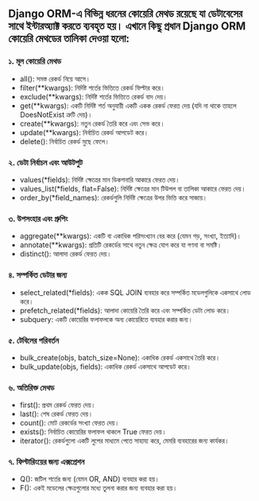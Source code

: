 ## Django ORM-এ বিভিন্ন ধরনের কোয়েরি মেথড রয়েছে যা ডেটাবেসের সাথে ইন্টারঅ্যাক্ট করতে ব্যবহৃত হয়। এখানে কিছু প্রধান Django ORM কোয়েরি মেথডের তালিকা দেওয়া হলো:


### ১. মূল কোয়েরি মেথড
* all(): সমস্ত রেকর্ড নিয়ে আসে।
* filter(**kwargs): নির্দিষ্ট শর্তের ভিত্তিতে রেকর্ড ফিল্টার করে।
* exclude(**kwargs): নির্দিষ্ট শর্তের ভিত্তিতে রেকর্ড বাদ দেয়।
* get(**kwargs): একটি নির্দিষ্ট শর্ত অনুযায়ী একটি একক রেকর্ড ফেরত দেয় (যদি না থাকে তাহলে DoesNotExist ত্রুটি দেয়)।
* create(**kwargs): নতুন রেকর্ড তৈরি করে এবং সেভ করে।
* update(**kwargs): নির্বাচিত রেকর্ড আপডেট করে।
* delete(): নির্বাচিত রেকর্ড মুছে ফেলে।


### ২. ডেটা নির্বাচন এবং আউটপুট
* values(*fields): নির্দিষ্ট ক্ষেত্রের মান ডিকশনারি আকারে ফেরত দেয়।
* values_list(*fields, flat=False): নির্দিষ্ট ক্ষেত্রের মান টিউপল বা তালিকা আকারে ফেরত দেয়।
* order_by(*field_names): রেকর্ডগুলি নির্দিষ্ট ক্ষেত্রের উপর ভিত্তি করে সাজায়।


### ৩. উপসংহার এবং গ্রুপিং
* aggregate(**kwargs): একটি বা একাধিক পরিসংখ্যান বের করে (যেমন গড়, সংখ্যা, ইত্যাদি)।
* annotate(**kwargs): প্রতিটি রেকর্ডের সাথে নতুন ক্ষেত্র যোগ করে যা গণনা বা সমষ্টি।
* distinct(): আলাদা রেকর্ড ফেরত দেয়।


### ৪. সম্পর্কিত ডেটার জন্য
* select_related(*fields): একক SQL JOIN ব্যবহার করে সম্পর্কিত মডেলগুলিকে একসাথে লোড করে।
* prefetch_related(*fields): আলাদা কোয়েরি তৈরি করে এবং সম্পর্কিত ডেটা লোড করে।
* subquery: একটি কোয়েরির ফলাফলকে অন্য কোয়েরিতে ব্যবহার করার জন্য।


### ৫. টেবিলের পরিবর্তন
* bulk_create(objs, batch_size=None): একাধিক রেকর্ড একসাথে তৈরি করে।
* bulk_update(objs, fields): একাধিক রেকর্ড একসাথে আপডেট করে।


### ৬. অতিরিক্ত মেথড
* first(): প্রথম রেকর্ড ফেরত দেয়।
* last(): শেষ রেকর্ড ফেরত দেয়।
* count(): মোট রেকর্ডের সংখ্যা ফেরত দেয়।
* exists(): নির্বাচিত কোয়েরির ফলাফল থাকলে True ফেরত দেয়।
* iterator(): রেকর্ডগুলো একটি লুপের মাধ্যমে পেতে সাহায্য করে, মেমরি ব্যবহারের জন্য কার্যকর।


### ৭. ফিল্টারিংয়ের জন্য এক্সপ্রেশন
* Q(): জটিল শর্তের জন্য (যেমন OR, AND) ব্যবহার করা হয়।
* F(): একই মডেলের ক্ষেত্রগুলোর মধ্যে তুলনা করার জন্য ব্যবহার করা হয়।